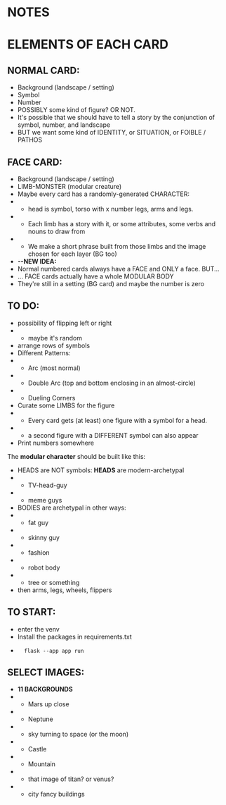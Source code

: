 # NOTES

# ELEMENTS OF EACH CARD
## NORMAL CARD:
* Background (landscape / setting)
* Symbol
* Number
* POSSIBLY some kind of figure? OR NOT.
* It's possible that we should have to tell a story by the conjunction of symbol, number, and landscape
* BUT we want some kind of IDENTITY, or SITUATION, or FOIBLE / PATHOS
## FACE CARD:
* Background (landscape / setting)
* LIMB-MONSTER (modular creature)
* Maybe every card has a randomly-generated CHARACTER:
* * head is symbol, torso with x number legs, arms and legs.
* * Each limb has a story with it, or some attributes, some verbs and nouns to draw from
* * We make a short phrase built from those limbs and the image chosen for each layer (BG too)
* **--NEW IDEA:**
* Normal numbered cards always have a FACE and ONLY a face. BUT...
* ... FACE cards actually have a whole MODULAR BODY
* They're still in a setting (BG card) and maybe the number is zero


## TO DO:
* possibility of flipping left or right
* * maybe it's random
* arrange rows of symbols
* Different Patterns:
* * Arc (most normal)
* * Double Arc (top and bottom enclosing in an almost-circle)
* * Dueling Corners
* Curate some LIMBS for the figure
* * Every card gets (at least) one figure with a symbol for a head.
* * a second figure with a DIFFERENT symbol can also appear
* Print numbers somewhere

The **modular character** should be built like this:
* HEADS are NOT symbols: **HEADS** are modern-archetypal
* * TV-head-guy
* * meme guys
* BODIES are archetypal in other ways:
* * fat guy
* * skinny guy
* * fashion
* * robot body
* * tree or something
* then arms, legs, wheels, flippers

## TO START:
* enter the venv
* Install the packages in requirements.txt
*       flask --app app run


## SELECT IMAGES:
* **11 BACKGROUNDS**
* * Mars up close
* * Neptune
* * sky turning to space (or the moon)
* * Castle
* * Mountain
* * that image of titan? or venus?
* * city fancy buildings
